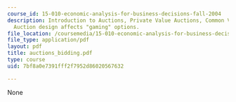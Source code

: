 ```yaml
---
course_id: 15-010-economic-analysis-for-business-decisions-fall-2004
description: Introduction to Auctions, Private Value Auctions, Common Value Auctions,
  Auction design affects "gaming" options.
file_location: /coursemedia/15-010-economic-analysis-for-business-decisions-fall-2004/7bf8a0e7391fff2f7952d86020567632_auctions_bidding.pdf
file_type: application/pdf
layout: pdf
title: auctions_bidding.pdf
type: course
uid: 7bf8a0e7391fff2f7952d86020567632

---
```

None